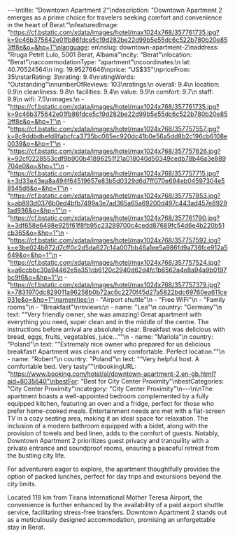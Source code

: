 ---\ntitle: "Downtown Apartment 2"\ndescription: "Downtown Apartment 2 emerges as a prime choice for travelers seeking comfort and convenience in the heart of Berat."\nfeaturedImage: "https://cf.bstatic.com/xdata/images/hotel/max1024x768/357761735.jpg?k=9c46b375642e01fb86fdce5c19d282be22d99b5e55dc6c522b780b20e853ff8e&o=&hp=1"\nlanguage: en\nslug: downtown-apartment-2\naddress: "Rruga Petrit Lulo, 5001 Berat, Albania"\ncity: "Berat"\nlocation: "Berat"\naccommodationType: "apartment"\ncoordinates:\n  lat: 40.70524564\n  lng: 19.95276646\nprice: "US$35"\npriceFrom: 35\nstarRating: 3\nrating: 9.4\nratingWords: "Outstanding"\nnumberOfReviews: 103\nratings:\n  overall: 9.4\n  location: 9.9\n  cleanliness: 9.8\n  facilities: 9.4\n  value: 9.9\n  comfort: 9.7\n  staff: 9.9\n  wifi: 7.5\nimages:\n  - "https://cf.bstatic.com/xdata/images/hotel/max1024x768/357761735.jpg?k=9c46b375642e01fb86fdce5c19d282be22d99b5e55dc6c522b780b20e853ff8e&o=&hp=1"\n  - "https://cf.bstatic.com/xdata/images/hotel/max1024x768/357757557.jpg?k=8c9ddbdbefd8fabcfca3735bc065ec920dc41b0e56a5dd8b2c196cb6108e0039&o=&hp=1"\n  - "https://cf.bstatic.com/xdata/images/hotel/max1024x768/357757626.jpg?k=92cf0228553cdf9b900b41896251f21a018040d50349cedb78b46a3e889704e0&o=&hp=1"\n  - "https://cf.bstatic.com/xdata/images/hotel/max1024x768/357757715.jpg?k=3d33e43ea8a494f64519657e83b5d0329d6d7ff070e694eb04597304e58545d6&o=&hp=1"\n  - "https://cf.bstatic.com/xdata/images/hotel/max1024x768/357757853.jpg?k=ab893d0376b0ed4bfb7499a3e7ad365a65a69200d497c443ad457e89291ad936&o=&hp=1"\n  - "https://cf.bstatic.com/xdata/images/hotel/max1024x768/357761790.jpg?k=3df658e6498e925f61f8fb95c23289700c4cedd87689fc54d6e4b220b51cb365&o=&hp=1"\n  - "https://cf.bstatic.com/xdata/images/hotel/max1024x768/357757592.jpg?k=e3be024b872d7cff0c2d5da627c14a007bb46a1ee5a986fd9a736fce912a5649&o=&hp=1"\n  - "https://cf.bstatic.com/xdata/images/hotel/max1024x768/357757524.jpg?k=a6ccbbc30a94462e5a351cb6120c2940d62d4fc1b6562a4e8a94a9b0197bc9f6&o=&hp=1"\n  - "https://cf.bstatic.com/xdata/images/hotel/max1024x768/357757379.jpg?k=7831970dc829011a96258b0b72ac6c2270f45d27a5822bdc69760ea611ce931e&o=&hp=1"\namenities:\n  - "Airport shuttle"\n  - "Free WiFi"\n  - "Family rooms"\n  - "Breakfast"\nreviews:\n  - name: "Lea"\n    country: "Germany"\n    text: "“Very friendly owner, she was amazing!
Great apartment with everything you need, super clean and in the middle of the centre. The instructions before arrival are absolutely clear.
Breakfast was delicious with bread, eggs, fruits, vegetables, juice...”"\n  - name: "Mariola"\n    country: "Poland"\n    text: "“Extremaly nice owner who prepared for us delicious breakfast! Apartment was clean and very comfortable. Perfect location.”"\n  - name: "Robert"\n    country: "Poland"\n    text: "“Very helpful host.
A comfortable bed.
Very tasty”"\nbookingURL: "https://www.booking.com/hotel/al/downtown-apartment-2.en-gb.html?aid=8035640"\nbestFor: "Best for City Center Proximity"\nbestCategories: "City Center Proximity"\ncategory: "City Center Proximity"\n---\n\nThe apartment boasts a well-appointed bedroom complemented by a fully equipped kitchen, featuring an oven and a fridge, perfect for those who prefer home-cooked meals. Entertainment needs are met with a flat-screen TV in a cozy seating area, making it an ideal space for relaxation. The inclusion of a modern bathroom equipped with a bidet, along with the provision of towels and bed linen, adds to the comfort of guests. Notably, Downtown Apartment 2 prioritizes guest privacy and tranquility with a private entrance and soundproof rooms, ensuring a peaceful retreat from the bustling city life.

For adventurers eager to explore, the apartment thoughtfully provides the option of packed lunches, perfect for day trips and excursions beyond the city limits.

Located 118 km from Tirana International Mother Teresa Airport, the convenience is further enhanced by the availability of a paid airport shuttle service, facilitating stress-free transfers. Downtown Apartment 2 stands out as a meticulously designed accommodation, promising an unforgettable stay in Berat.